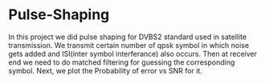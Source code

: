 # Pulse-Shaping

In this project we did pulse shaping for DVBS2 standard used in satellite transmission. We transmit certain number of qpsk symbol in which noise gets added and ISI(inter symbol interferance) also occurs. Then at receiver end we need to do matched filtering for guessing the corresponding symbol. Next, we plot the Probability of error vs SNR for it. 

